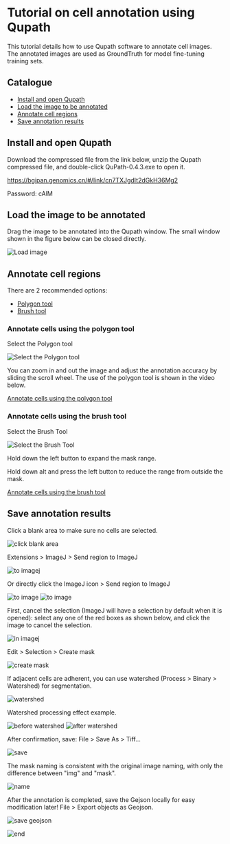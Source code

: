 # Tutorial on cell annotation using Qupath

This tutorial details how to use Qupath software to annotate cell images. The annotated images are used as GroundTruth for model fine-tuning training sets.

## Catalogue

- [Install and open Qupath](#install-and-open-qupath)
- [Load the image to be annotated](#load-the-image-to-be-annotated)
- [Annotate cell regions](#annotate-cell-regions)
- [Save annotation results](#save-annotation-results)

## Install and open Qupath

Download the compressed file from the link below, unzip the Qupath compressed file, and double-click QuPath-0.4.3.exe to open it.

https://bgipan.genomics.cn/#/link/cn7TXJgdIt2dGkH36Mg2

Password: cAlM

## Load the image to be annotated

Drag the image to be annotated into the Qupath window. The small window shown in the figure below can be closed directly.

![Load image](./images/load-the-image-to-be-annotated.png)

## Annotate cell regions

There are 2 recommended options: 
- [Polygon tool](#annotate-cells-using-the-polygon-tool)
- [Brush tool](#annotate-cells-using-the-brush-tool) 

### Annotate cells using the polygon tool

Select the Polygon tool

![Select the Polygon tool](./images/Select-the-Polygon-tool.png)

You can zoom in and out the image and adjust the annotation accuracy by sliding the scroll wheel. The use of the polygon tool is shown in the video below.

[Annotate cells using the polygon tool](./videos/Annotate%20cells%20using%20the%20polygon%20tool.mp4)

### Annotate cells using the brush tool

Select the Brush Tool

![Select the Brush Tool](./images/Select%20the%20Brush%20Tool.png)

Hold down the left button to expand the mask range.

Hold down alt and press the left button to reduce the range from outside the mask.

[Annotate cells using the brush tool](./videos/Annotate%20cells%20using%20the%20brush%20tool.mp4)

## Save annotation results

Click a blank area to make sure no cells are selected.

![click blank area](./images/Cell%20Annotation%20Completion%20Example.png)

Extensions > ImageJ > Send region to ImageJ

![to imagej](./images/send%20region%20to%20imagej1.png)

Or directly click the ImageJ icon > Send region to ImageJ

![to image](./images/send%20region%20to%20imagej2-1.png)
![to image](./images/send%20region%20to%20imagej2-2.png)

First, cancel the selection (ImageJ will have a selection by default when it is opened): select any one of the red boxes as shown below, and click the image to cancel the selection.

![in imagej](./images/imagej.png)

Edit > Selection > Create mask

![create mask](./images/create%20mask.png)

If adjacent cells are adherent, you can use watershed (Process > Binary > Watershed) for segmentation.

![watershed](./images/watershed.png)

Watershed processing effect example.

![before watershed](./images/before-watershed.png)
![after watershed](./images/after-watershed.png)

After confirmation, save: File > Save As > Tiff...

![save](./images/save.png)

The mask naming is consistent with the original image naming, with only the difference between "img" and "mask".

![name](./images/name.png)

After the annotation is completed, save the Gejson locally for easy modification later! File > Export objects as Geojson.

![save geojson](./images/save%20geojson.png)

![end](./images/end.png)